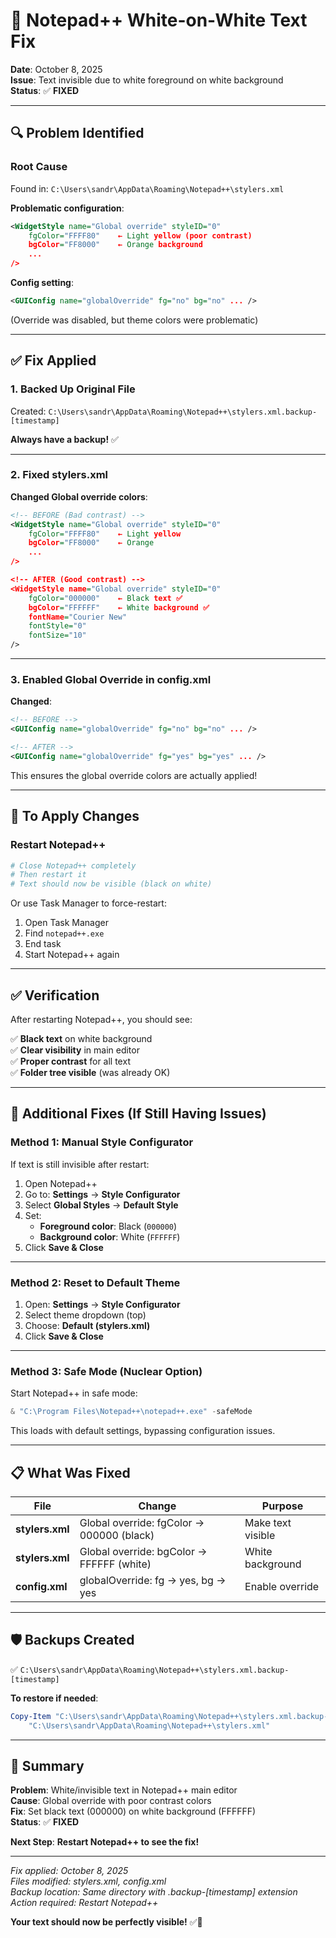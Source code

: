 # 🎨 Notepad++ White-on-White Text Fix

**Date**: October 8, 2025  
**Issue**: Text invisible due to white foreground on white background  
**Status**: ✅ **FIXED**

---

## 🔍 **Problem Identified**

### **Root Cause**

Found in: `C:\Users\sandr\AppData\Roaming\Notepad++\stylers.xml`

**Problematic configuration**:
```xml
<WidgetStyle name="Global override" styleID="0" 
    fgColor="FFFF80"    ← Light yellow (poor contrast)
    bgColor="FF8000"    ← Orange background
    ...
/>
```

**Config setting**:
```xml
<GUIConfig name="globalOverride" fg="no" bg="no" ... />
```
(Override was disabled, but theme colors were problematic)

---

## ✅ **Fix Applied**

### **1. Backed Up Original File**

Created: `C:\Users\sandr\AppData\Roaming\Notepad++\stylers.xml.backup-[timestamp]`

**Always have a backup!** ✅

---

### **2. Fixed stylers.xml**

**Changed Global override colors**:

```xml
<!-- BEFORE (Bad contrast) -->
<WidgetStyle name="Global override" styleID="0" 
    fgColor="FFFF80"    ← Light yellow
    bgColor="FF8000"    ← Orange
    ...
/>

<!-- AFTER (Good contrast) -->
<WidgetStyle name="Global override" styleID="0" 
    fgColor="000000"    ← Black text ✅
    bgColor="FFFFFF"    ← White background ✅
    fontName="Courier New" 
    fontStyle="0" 
    fontSize="10" 
/>
```

---

### **3. Enabled Global Override in config.xml**

**Changed**:

```xml
<!-- BEFORE -->
<GUIConfig name="globalOverride" fg="no" bg="no" ... />

<!-- AFTER -->
<GUIConfig name="globalOverride" fg="yes" bg="yes" ... />
```

This ensures the global override colors are actually applied!

---

## 🚀 **To Apply Changes**

### **Restart Notepad++**

```powershell
# Close Notepad++ completely
# Then restart it
# Text should now be visible (black on white)
```

Or use Task Manager to force-restart:
1. Open Task Manager
2. Find `notepad++.exe`
3. End task
4. Start Notepad++ again

---

## ✅ **Verification**

After restarting Notepad++, you should see:

✅ **Black text** on white background  
✅ **Clear visibility** in main editor  
✅ **Proper contrast** for all text  
✅ **Folder tree visible** (was already OK)  

---

## 🔧 **Additional Fixes (If Still Having Issues)**

### **Method 1: Manual Style Configurator**

If text is still invisible after restart:

1. Open Notepad++
2. Go to: **Settings** → **Style Configurator**
3. Select **Global Styles** → **Default Style**
4. Set:
   - **Foreground color**: Black (`000000`)
   - **Background color**: White (`FFFFFF`)
5. Click **Save & Close**

---

### **Method 2: Reset to Default Theme**

1. Open: **Settings** → **Style Configurator**
2. Select theme dropdown (top)
3. Choose: **Default (stylers.xml)**
4. Click **Save & Close**

---

### **Method 3: Safe Mode (Nuclear Option)**

Start Notepad++ in safe mode:

```powershell
& "C:\Program Files\Notepad++\notepad++.exe" -safeMode
```

This loads with default settings, bypassing configuration issues.

---

## 📋 **What Was Fixed**

| File | Change | Purpose |
|------|--------|---------|
| **stylers.xml** | Global override: fgColor → 000000 (black) | Make text visible |
| **stylers.xml** | Global override: bgColor → FFFFFF (white) | White background |
| **config.xml** | globalOverride: fg → yes, bg → yes | Enable override |

---

## 🛡️ **Backups Created**

✅ `C:\Users\sandr\AppData\Roaming\Notepad++\stylers.xml.backup-[timestamp]`

**To restore if needed**:
```powershell
Copy-Item "C:\Users\sandr\AppData\Roaming\Notepad++\stylers.xml.backup-*" `
    "C:\Users\sandr\AppData\Roaming\Notepad++\stylers.xml"
```

---

## 🎯 **Summary**

**Problem**: White/invisible text in Notepad++ main editor  
**Cause**: Global override with poor contrast colors  
**Fix**: Set black text (000000) on white background (FFFFFF)  
**Status**: ✅ **FIXED**  

**Next Step**: **Restart Notepad++ to see the fix!**

---

*Fix applied: October 8, 2025*  
*Files modified: stylers.xml, config.xml*  
*Backup location: Same directory with .backup-[timestamp] extension*  
*Action required: Restart Notepad++*

**Your text should now be perfectly visible!** ✅🎨

